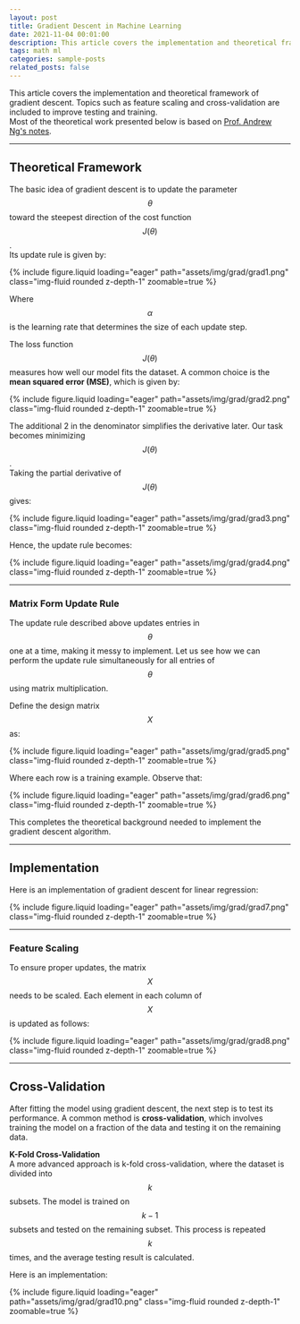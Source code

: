 ```yaml
---
layout: post
title: Gradient Descent in Machine Learning
date: 2021-11-04 00:01:00
description: This article covers the implementation and theoretical framework of gradient descent. Topics such as feature scaling and cross-validation are also included to improve testing and training.
tags: math ml
categories: sample-posts
related_posts: false
---
```



This article covers the implementation and theoretical framework of gradient descent. Topics such as feature scaling and cross-validation are included to improve testing and training.  
Most of the theoretical work presented below is based on [Prof. Andrew Ng's notes](https://github.com/maxim5/cs229-2018-autumn/blob/main/notes/cs229-notes1.pdf).

---

## Theoretical Framework

The basic idea of gradient descent is to update the parameter $$\theta$$ toward the steepest direction of the cost function $$J(\theta)$$.  
Its update rule is given by:

<div class="d-flex justify-content-center">
    <div class="col-sm-10 mt-3 mt-md-0">
        {% include figure.liquid loading="eager" path="assets/img/grad/grad1.png" class="img-fluid rounded z-depth-1" zoomable=true %}
    </div>
</div>

Where $$\alpha$$ is the learning rate that determines the size of each update step.  

The loss function $$J(\theta)$$ measures how well our model fits the dataset. A common choice is the **mean squared error (MSE)**, which is given by:

<div class="d-flex justify-content-center">
    <div class="col-sm-10 mt-3 mt-md-0">
        {% include figure.liquid loading="eager" path="assets/img/grad/grad2.png" class="img-fluid rounded z-depth-1" zoomable=true %}
    </div>
</div>

The additional 2 in the denominator simplifies the derivative later. Our task becomes minimizing $$J(\theta)$$.  
Taking the partial derivative of $$J(\theta)$$ gives:

<div class="d-flex justify-content-center">
    <div class="col-sm-10 mt-3 mt-md-0">
        {% include figure.liquid loading="eager" path="assets/img/grad/grad3.png" class="img-fluid rounded z-depth-1" zoomable=true %}
    </div>
</div>

Hence, the update rule becomes:

<div class="d-flex justify-content-center">
    <div class="col-sm-10 mt-3 mt-md-0">
        {% include figure.liquid loading="eager" path="assets/img/grad/grad4.png" class="img-fluid rounded z-depth-1" zoomable=true %}
    </div>
</div>

---

### Matrix Form Update Rule
The update rule described above updates entries in $$\theta$$ one at a time, making it messy to implement. Let us see how we can perform the update rule simultaneously for all entries of $$\theta$$ using matrix multiplication.  

Define the design matrix $$X$$ as:

<div class="d-flex justify-content-center">
    <div class="col-sm-7 mt-3 mt-md-0">
        {% include figure.liquid loading="eager" path="assets/img/grad/grad5.png" class="img-fluid rounded z-depth-1" zoomable=true %}
    </div>
</div>

Where each row is a training example. Observe that:

<div class="d-flex justify-content-center">
    <div class="col-sm-10 mt-3 mt-md-0">
        {% include figure.liquid loading="eager" path="assets/img/grad/grad6.png" class="img-fluid rounded z-depth-1" zoomable=true %}
    </div>
</div>

This completes the theoretical background needed to implement the gradient descent algorithm.

---

## Implementation

Here is an implementation of gradient descent for linear regression:

<div class="d-flex justify-content-center">
    <div class="col-sm-10 mt-3 mt-md-0">
        {% include figure.liquid loading="eager" path="assets/img/grad/grad7.png" class="img-fluid rounded z-depth-1" zoomable=true %}
    </div>
</div>

---

### Feature Scaling
To ensure proper updates, the matrix $$X$$ needs to be scaled. Each element in each column of $$X$$ is updated as follows:

<div class="d-flex justify-content-center">
    <div class="col-sm-4 mt-3 mt-md-0">
        {% include figure.liquid loading="eager" path="assets/img/grad/grad8.png" class="img-fluid rounded z-depth-1" zoomable=true %}
    </div>
</div>

---

## Cross-Validation

After fitting the model using gradient descent, the next step is to test its performance. A common method is **cross-validation**, which involves training the model on a fraction of the data and testing it on the remaining data.  

**K-Fold Cross-Validation**  
A more advanced approach is k-fold cross-validation, where the dataset is divided into $$k$$ subsets. The model is trained on $$k-1$$ subsets and tested on the remaining subset. This process is repeated $$k$$ times, and the average testing result is calculated.  

Here is an implementation:

<div class="d-flex justify-content-center">
    <div class="col-sm-10 mt-3 mt-md-0">
        {% include figure.liquid loading="eager" path="assets/img/grad/grad10.png" class="img-fluid rounded z-depth-1" zoomable=true %}
    </div>
</div>
